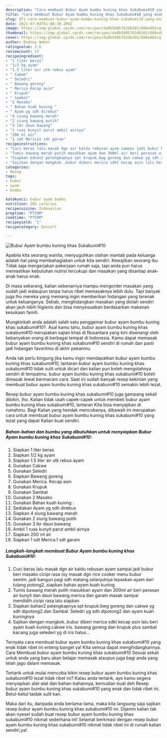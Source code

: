 ```yaml
---
description: "Cara membuat Bubur Ayam bumbu kuning khas Sukabumi#10 yang enak Untuk Jualan"
title: "Cara membuat Bubur Ayam bumbu kuning khas Sukabumi#10 yang enak Untuk Jualan"
slug: 971-cara-membuat-bubur-ayam-bumbu-kuning-khas-sukabumi10-yang-enak-untuk-jualan
date: 2021-07-04T01:08:30.200Z
image: https://img-global.cpcdn.com/recipes/da0b560b763d6165/680x482cq70/bubur-ayam-bumbu-kuning-khas-sukabumi10-foto-resep-utama.jpg
thumbnail: https://img-global.cpcdn.com/recipes/da0b560b763d6165/680x482cq70/bubur-ayam-bumbu-kuning-khas-sukabumi10-foto-resep-utama.jpg
cover: https://img-global.cpcdn.com/recipes/da0b560b763d6165/680x482cq70/bubur-ayam-bumbu-kuning-khas-sukabumi10-foto-resep-utama.jpg
author: Rodney Weber
ratingvalue: 3.6
reviewcount: 13
recipeingredient:
- "1 liter beras"
- "1/2 kg ayam"
- "1.5 liter air utk rebus ayam"
- " Cakwe"
- " Seledri"
- " Bawang goreng"
- " Merica Kecap asin"
- " Krupuk"
- " Sambal"
- "2 Masako"
- " Bahan kuah kuning "
- " Ayam yg sdh direbus"
- "4 siung bawang merah"
- "2 siung bawang putih"
- "3 lbr daun bawang"
- "1 ruas kunyit parut ambil airnya"
- "200 ml air"
- "1 sdt Merica1 sdt garam"
recipeinstructions:
- "Cuci beras lalu masak dgn air kaldu rebusan ayam sampai jadi bubur beri masako cicipi rasa (sy masak dgn rice cooker menu bubur semlm..jadi bangun pagi sdh matang.selanjutnya lepaskan ayam dari tulang potong2..siapkan bahan ayam kuah kuning"
- "Tumis bawang merah putih masukkan ayam dan 300ml air beri perasan air kunyit dan daun bawang.merica dan garam masak sampai mendidih.cicipi rasa.lalu siapkan"
- "Siapkan bahan2 pelengkapnya spt krupuk.bwg goreng dan cakwe yg sdh dipotong2.dan Sambal. Seledri yg sdh dipotong2 dan ayam kuah kuningnya"
- "Sajikan dengan mangkok..bubur diberi merica sdkt kecap asin lalu beri ayam kuah kuning.cakwe iris. bawang goreng dan krupuk plus sambal kacang juga selederi yg di iris halus..."
categories:
- Resep
tags:
- bubur
- ayam
- bumbu

katakunci: bubur ayam bumbu 
nutrition: 285 calories
recipecuisine: Indonesian
preptime: "PT29M"
cooktime: "PT59M"
recipeyield: "1"
recipecategory: Dessert

---
```



![Bubur Ayam bumbu kuning khas Sukabumi#10](https://img-global.cpcdn.com/recipes/da0b560b763d6165/680x482cq70/bubur-ayam-bumbu-kuning-khas-sukabumi10-foto-resep-utama.jpg)

Apabila kita seorang wanita, menyuguhkan olahan mantab pada keluarga adalah hal yang membahagiakan untuk kita sendiri. Kewajiban seorang ibu Tidak saja mengerjakan pekerjaan rumah saja, tapi anda pun harus memastikan kebutuhan nutrisi tercukupi dan masakan yang disantap anak-anak harus enak.

Di masa  sekarang, kalian sebenarnya mampu mengorder masakan yang sudah jadi walaupun tanpa harus ribet memasaknya lebih dulu. Tapi banyak juga lho mereka yang memang ingin memberikan hidangan yang terenak untuk keluarganya. Sebab, menghidangkan masakan yang diolah sendiri akan jauh lebih higienis dan bisa menyesuaikan berdasarkan makanan kesukaan famili. 



Mungkinkah anda adalah salah satu penggemar bubur ayam bumbu kuning khas sukabumi#10?. Asal kamu tahu, bubur ayam bumbu kuning khas sukabumi#10 merupakan sajian khas di Nusantara yang kini disenangi oleh kebanyakan orang di berbagai tempat di Indonesia. Kamu dapat memasak bubur ayam bumbu kuning khas sukabumi#10 sendiri di rumah dan pasti jadi hidangan favoritmu di akhir pekanmu.

Anda tak perlu bingung jika kamu ingin mendapatkan bubur ayam bumbu kuning khas sukabumi#10, lantaran bubur ayam bumbu kuning khas sukabumi#10 tidak sulit untuk dicari dan kalian pun boleh mengolahnya sendiri di tempatmu. bubur ayam bumbu kuning khas sukabumi#10 boleh dimasak lewat bermacam cara. Saat ini sudah banyak resep kekinian yang membuat bubur ayam bumbu kuning khas sukabumi#10 semakin lebih lezat.

Resep bubur ayam bumbu kuning khas sukabumi#10 juga gampang sekali dibikin, lho. Kalian tidak usah capek-capek untuk membeli bubur ayam bumbu kuning khas sukabumi#10, lantaran Kita bisa menyajikan di rumahmu. Bagi Kalian yang hendak mencobanya, dibawah ini merupakan cara untuk membuat bubur ayam bumbu kuning khas sukabumi#10 yang lezat yang dapat Kalian buat sendiri.

<!--inarticleads1-->

##### Bahan-bahan dan bumbu yang dibutuhkan untuk menyiapkan Bubur Ayam bumbu kuning khas Sukabumi#10:

1. Siapkan 1 liter beras
1. Siapkan 1/2 kg ayam
1. Siapkan 1.5 liter air utk rebus ayam
1. Gunakan  Cakwe
1. Gunakan  Seledri
1. Siapkan  Bawang goreng
1. Gunakan  Merica. Kecap asin
1. Gunakan  Krupuk
1. Gunakan  Sambal
1. Gunakan 2 Masako
1. Gunakan  Bahan kuah kuning :
1. Sediakan  Ayam yg sdh direbus
1. Siapkan 4 siung bawang merah
1. Gunakan 2 siung bawang putih
1. Gunakan 3 lbr daun bawang
1. Ambil 1 ruas kunyit parut ambil airnya
1. Siapkan 200 ml air
1. Siapkan 1 sdt Merica.1 sdt garam




<!--inarticleads2-->

##### Langkah-langkah membuat Bubur Ayam bumbu kuning khas Sukabumi#10:

1. Cuci beras lalu masak dgn air kaldu rebusan ayam sampai jadi bubur beri masako cicipi rasa (sy masak dgn rice cooker menu bubur semlm..jadi bangun pagi sdh matang.selanjutnya lepaskan ayam dari tulang potong2..siapkan bahan ayam kuah kuning
1. Tumis bawang merah putih masukkan ayam dan 300ml air beri perasan air kunyit dan daun bawang.merica dan garam masak sampai mendidih.cicipi rasa.lalu siapkan
1. Siapkan bahan2 pelengkapnya spt krupuk.bwg goreng dan cakwe yg sdh dipotong2.dan Sambal. Seledri yg sdh dipotong2 dan ayam kuah kuningnya
1. Sajikan dengan mangkok..bubur diberi merica sdkt kecap asin lalu beri ayam kuah kuning.cakwe iris. bawang goreng dan krupuk plus sambal kacang juga selederi yg di iris halus...




Ternyata cara membuat bubur ayam bumbu kuning khas sukabumi#10 yang enak tidak ribet ini enteng banget ya! Kita semua dapat menghidangkannya. Cara Membuat bubur ayam bumbu kuning khas sukabumi#10 Sesuai sekali untuk anda yang baru akan belajar memasak ataupun juga bagi anda yang telah jago dalam memasak.

Tertarik untuk mulai mencoba bikin resep bubur ayam bumbu kuning khas sukabumi#10 lezat tidak ribet ini? Kalau anda tertarik, ayo kamu segera menyiapkan alat-alat dan bahan-bahannya, kemudian buat deh Resep bubur ayam bumbu kuning khas sukabumi#10 yang enak dan tidak ribet ini. Betul-betul taidak sulit kan. 

Maka dari itu, daripada anda berlama-lama, maka kita langsung saja sajikan resep bubur ayam bumbu kuning khas sukabumi#10 ini. Dijamin kalian tak akan nyesel sudah buat resep bubur ayam bumbu kuning khas sukabumi#10 nikmat sederhana ini! Selamat berkreasi dengan resep bubur ayam bumbu kuning khas sukabumi#10 nikmat tidak ribet ini di rumah kalian sendiri,ya!.


